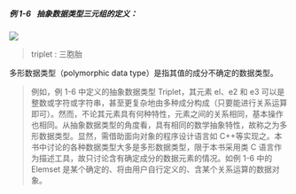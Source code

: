 
##### 例 1-6 $\;$ 抽象数据类型三元组的定义：

![](https://gitee.com/mayundaze/img_bed/raw/master/20200601101118.png)

> triplet : 三胞胎

多形数据类型（polymorphic data type）是指其值的成分不确定的数据类型。

> 例如，例 1-6 中定义的抽象数据类型 Triplet，其元素 el、e2 和 e3 可以是整数或字符或字符串，甚至更复杂地由多种成分构成（只要能进行关系运算即可）。然而，不论其元素具有何种特性，元素之间的关系相同，基本操作也相同。从抽象数据类型的角度看，具有相同的数学抽象特性，故称之为多形数据类型。显然，需借助面向对象的程序设计语言如 C++等实现之。本书中讨论的各种数据类型大多是多形数据类型，限于本书采用类 C 语言作为描述工具，故只讨论含有确定成分的数据元素的情况。如例 1-6 中的 Elemset 是某个确定的、将由用户自行定义的、含某个关系运算的数据对象。
